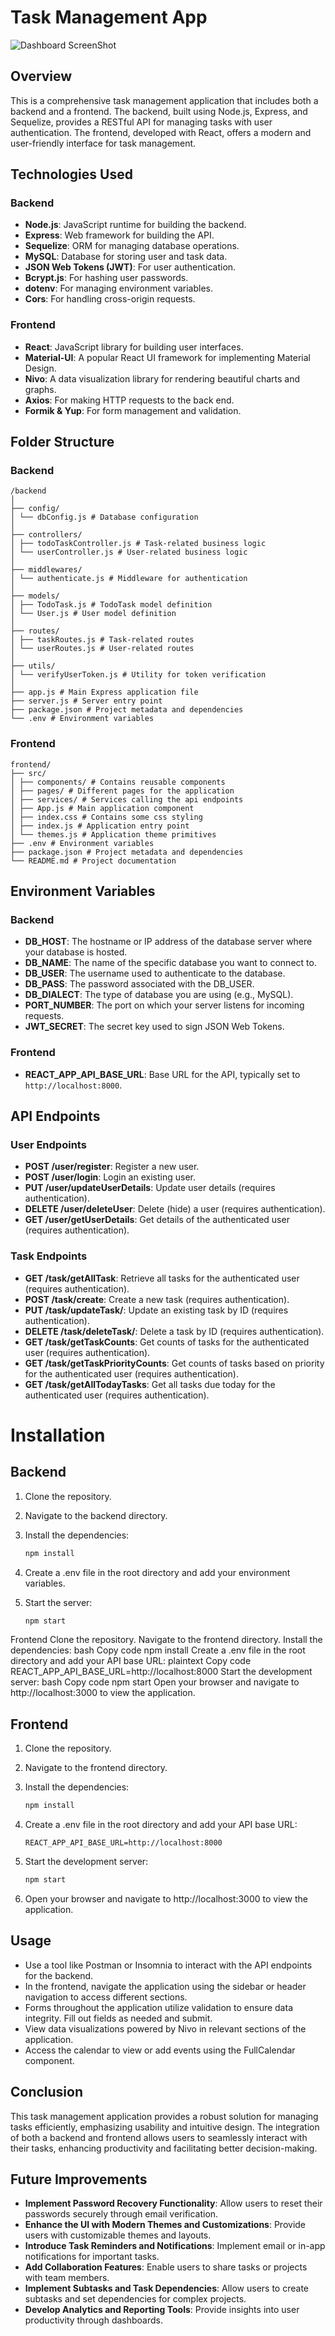# Task Management App

![Dashboard ScreenShot](./dashboard-readme.png)

## Overview

This is a comprehensive task management application that includes both a backend and a frontend. The backend, built using Node.js, Express, and Sequelize, provides a RESTful API for managing tasks with user authentication. The frontend, developed with React, offers a modern and user-friendly interface for task management.

## Technologies Used

### Backend

- **Node.js**: JavaScript runtime for building the backend.
- **Express**: Web framework for building the API.
- **Sequelize**: ORM for managing database operations.
- **MySQL**: Database for storing user and task data.
- **JSON Web Tokens (JWT)**: For user authentication.
- **Bcrypt.js**: For hashing user passwords.
- **dotenv**: For managing environment variables.
- **Cors**: For handling cross-origin requests.

### Frontend

- **React**: JavaScript library for building user interfaces.
- **Material-UI**: A popular React UI framework for implementing Material Design.
- **Nivo**: A data visualization library for rendering beautiful charts and graphs.
- **Axios**: For making HTTP requests to the back end.
- **Formik & Yup**: For form management and validation.

## Folder Structure

### Backend

```plaintext
/backend
│
├── config/
│ └── dbConfig.js # Database configuration
│
├── controllers/
│ ├── todoTaskController.js # Task-related business logic
│ └── userController.js # User-related business logic
│
├── middlewares/
│ └── authenticate.js # Middleware for authentication
│
├── models/
│ ├── TodoTask.js # TodoTask model definition
│ └── User.js # User model definition
│
├── routes/
│ ├── taskRoutes.js # Task-related routes
│ └── userRoutes.js # User-related routes
│
├── utils/
│ └── verifyUserToken.js # Utility for token verification
│
├── app.js # Main Express application file
├── server.js # Server entry point
├── package.json # Project metadata and dependencies
└── .env # Environment variables
```

### Frontend

```plaintext
frontend/
├── src/
│ ├── components/ # Contains reusable components
│ ├── pages/ # Different pages for the application
│ ├── services/ # Services calling the api endpoints
│ ├── App.js # Main application component
│ ├── index.css # Contains some css styling
│ ├── index.js # Application entry point
│ └── themes.js # Application theme primitives
├── .env # Environment variables
├── package.json # Project metadata and dependencies
└── README.md # Project documentation
```

## Environment Variables

### Backend

- **DB_HOST**: The hostname or IP address of the database server where your database is hosted.
- **DB_NAME**: The name of the specific database you want to connect to.
- **DB_USER**: The username used to authenticate to the database.
- **DB_PASS**: The password associated with the DB_USER.
- **DB_DIALECT**: The type of database you are using (e.g., MySQL).
- **PORT_NUMBER**: The port on which your server listens for incoming requests.
- **JWT_SECRET**: The secret key used to sign JSON Web Tokens.

### Frontend

- **REACT_APP_API_BASE_URL**: Base URL for the API, typically set to `http://localhost:8000`.

## API Endpoints

### User Endpoints

- **POST /user/register**: Register a new user.
- **POST /user/login**: Login an existing user.
- **PUT /user/updateUserDetails**: Update user details (requires authentication).
- **DELETE /user/deleteUser**: Delete (hide) a user (requires authentication).
- **GET /user/getUserDetails**: Get details of the authenticated user (requires authentication).

### Task Endpoints

- **GET /task/getAllTask**: Retrieve all tasks for the authenticated user (requires authentication).
- **POST /task/create**: Create a new task (requires authentication).
- **PUT /task/updateTask/**: Update an existing task by ID (requires authentication).
- **DELETE /task/deleteTask/**: Delete a task by ID (requires authentication).
- **GET /task/getTaskCounts**: Get counts of tasks for the authenticated user (requires authentication).
- **GET /task/getTaskPriorityCounts**: Get counts of tasks based on priority for the authenticated user (requires authentication).
- **GET /task/getAllTodayTasks**: Get all tasks due today for the authenticated user (requires authentication).

# Installation

## Backend

1. Clone the repository.
2. Navigate to the backend directory.
3. Install the dependencies:

   ```bash
   npm install
   ```

4. Create a .env file in the root directory and add your environment variables.
5. Start the server:

   ```bash
   npm start
   ```

Frontend
Clone the repository.
Navigate to the frontend directory.
Install the dependencies:
bash
Copy code
npm install
Create a .env file in the root directory and add your API base URL:
plaintext
Copy code
REACT_APP_API_BASE_URL=http://localhost:8000
Start the development server:
bash
Copy code
npm start
Open your browser and navigate to http://localhost:3000 to view the application.

## Frontend

1. Clone the repository.
2. Navigate to the frontend directory.
3. Install the dependencies:

   ```bash
   npm install
   ```

4. Create a .env file in the root directory and add your API base URL:

   ```plaintext
   REACT_APP_API_BASE_URL=http://localhost:8000
   ```

5. Start the development server:

   ```bash
   npm start
   ```

6. Open your browser and navigate to http://localhost:3000 to view the application.

## Usage

- Use a tool like Postman or Insomnia to interact with the API endpoints for the backend.
- In the frontend, navigate the application using the sidebar or header navigation to access different sections.
- Forms throughout the application utilize validation to ensure data integrity. Fill out fields as needed and submit.
- View data visualizations powered by Nivo in relevant sections of the application.
- Access the calendar to view or add events using the FullCalendar component.

## Conclusion

This task management application provides a robust solution for managing tasks efficiently, emphasizing usability and intuitive design. The integration of both a backend and frontend allows users to seamlessly interact with their tasks, enhancing productivity and facilitating better decision-making.

## Future Improvements

- **Implement Password Recovery Functionality**: Allow users to reset their passwords securely through email verification.
- **Enhance the UI with Modern Themes and Customizations**: Provide users with customizable themes and layouts.
- **Introduce Task Reminders and Notifications**: Implement email or in-app notifications for important tasks.
- **Add Collaboration Features**: Enable users to share tasks or projects with team members.
- **Implement Subtasks and Task Dependencies**: Allow users to create subtasks and set dependencies for complex projects.
- **Develop Analytics and Reporting Tools**: Provide insights into user productivity through dashboards.
